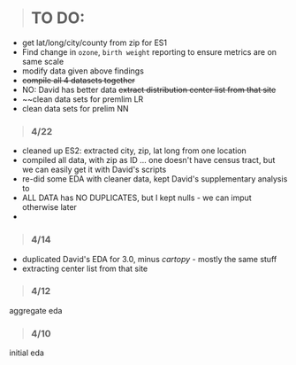 
> # TO DO: 
- get lat/long/city/county from zip for ES1
- Find change in `ozone`, `birth weight` reporting to ensure metrics are on same scale
- modify data given above findings
- ~~compile all 4 datasets together~~
- NO: David has better data ~~extract distribution center list from that site~~
- ~~clean data sets for premlim LR
- clean data sets for prelim NN

> ### 4/22
* cleaned up ES2: extracted city, zip, lat long from one location 
* compiled all data, with zip as ID ... one doesn't have census tract, but we can easily get it with David's scripts
* re-did some EDA with cleaner data, kept David's supplementary analysis to
* ALL DATA has NO DUPLICATES, but I kept nulls - we can imput otherwise later 
* 

> ### 4/14
* duplicated David's EDA for 3.0, minus _cartopy_ - mostly the same stuff
* extracting center list from that site 

> ### 4/12 
aggregate eda

> ### 4/10
initial eda
